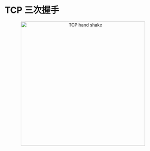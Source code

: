 # TCP 三次握手
<p align="center">
  <a href="https://nodejs.org/">
    <img alt="TCP hand shake" src="http://geesugar.github.io/doc/resources/tcp_hand_shake.png" width="400"/>
  </a>
</p>

